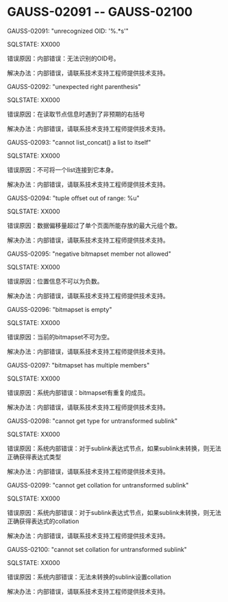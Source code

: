 # GAUSS-02091 -- GAUSS-02100

GAUSS-02091: "unrecognized OID: '%.\*s'"

SQLSTATE: XX000

错误原因：内部错误：无法识别的OID号。

解决办法：内部错误，请联系技术支持工程师提供技术支持。

GAUSS-02092: "unexpected right parenthesis"

SQLSTATE: XX000

错误原因：在读取节点信息时遇到了非预期的右括号

解决办法：内部错误，请联系技术支持工程师提供技术支持。

GAUSS-02093: "cannot list\_concat\(\) a list to itself"

SQLSTATE: XX000

错误原因：不可将一个list连接到它本身。

解决办法：内部错误，请联系技术支持工程师提供技术支持。

GAUSS-02094: "tuple offset out of range: %u"

SQLSTATE: XX000

错误原因：数据偏移量超过了单个页面所能存放的最大元组个数。

解决办法：内部错误，请联系技术支持工程师提供技术支持。

GAUSS-02095: "negative bitmapset member not allowed"

SQLSTATE: XX000

错误原因：位置信息不可以为负数。

解决办法：内部错误，请联系技术支持工程师提供技术支持。

GAUSS-02096: "bitmapset is empty"

SQLSTATE: XX000

错误原因：当前的bitmapset不可为空。

解决办法：内部错误，请联系技术支持工程师提供技术支持。

GAUSS-02097: "bitmapset has multiple members"

SQLSTATE: XX000

错误原因：系统内部错误：bitmapset有重复的成员。

解决办法：内部错误，请联系技术支持工程师提供技术支持。

GAUSS-02098: "cannot get type for untransformed sublink"

SQLSTATE: XX000

错误原因：系统内部错误：对于sublink表达式节点，如果sublink未转换，则无法正确获得表达式类型

解决办法：内部错误，请联系技术支持工程师提供技术支持。

GAUSS-02099: "cannot get collation for untransformed sublink"

SQLSTATE: XX000

错误原因：系统内部错误：对于sublink表达式节点，如果sublink未转换，则无法正确获得表达式的collation

解决办法：内部错误，请联系技术支持工程师提供技术支持。

GAUSS-02100: "cannot set collation for untransformed sublink"

SQLSTATE: XX000

错误原因：系统内部错误：无法未转换的sublink设置collation

解决办法：内部错误，请联系技术支持工程师提供技术支持。
